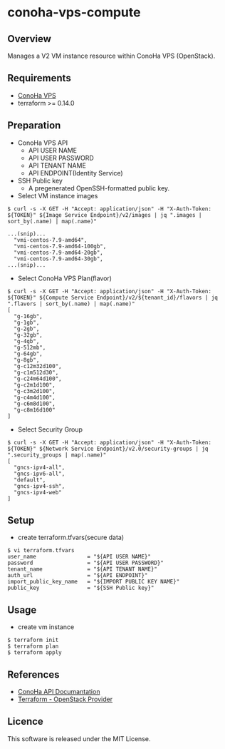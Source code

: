 # conoha-vps-compute

## Overview
Manages a V2 VM instance resource within ConoHa VPS (OpenStack).

## Requirements
- [ConoHa VPS](https://www.conoha.jp/vps/?btn_id=top_vps)
- terraform >= 0.14.0

## Preparation
- ConoHa VPS API
  - API USER NAME
  - API USER PASSWORD
  - API TENANT NAME
  - API ENDPOINT(Identity Service)
- SSH Public key
  - A pregenerated OpenSSH-formatted public key. 
- Select VM instance images
```
$ curl -s -X GET -H "Accept: application/json" -H "X-Auth-Token: ${TOKEN}" ${Image Service Endpoint}/v2/images | jq ".images | sort_by(.name) | map(.name)"

...(snip)...
  "vmi-centos-7.9-amd64",
  "vmi-centos-7.9-amd64-100gb",
  "vmi-centos-7.9-amd64-20gb",
  "vmi-centos-7.9-amd64-30gb",
...(snip)...
```

- Select ConoHa VPS Plan(flavor)
```
$ curl -s -X GET -H "Accept: application/json" -H "X-Auth-Token: ${TOKEN}" ${Compute Service Endpoint}/v2/${tenant_id}/flavors | jq ".flavors | sort_by(.name) | map(.name)"
[
  "g-16gb",
  "g-1gb",
  "g-2gb",
  "g-32gb",
  "g-4gb",
  "g-512mb",
  "g-64gb",
  "g-8gb",
  "g-c12m32d100",
  "g-c1m512d30",
  "g-c24m64d100",
  "g-c2m1d100",
  "g-c3m2d100",
  "g-c4m4d100",
  "g-c6m8d100",
  "g-c8m16d100"
]
```
- Select Security Group
```
$ curl -s -X GET -H "Accept: application/json" -H "X-Auth-Token:  ${TOKEN}" ${Network Service Endpoint}/v2.0/security-groups | jq ".security_groups | map(.name)"
[
  "gncs-ipv4-all",
  "gncs-ipv6-all",
  "default",
  "gncs-ipv4-ssh",
  "gncs-ipv4-web"
]
```


## Setup
- create terraform.tfvars(secure data)
```
$ vi terraform.tfvars
user_name                = "${API USER NAME}"
password                 = "${API USER PASSWORD}"
tenant_name              = "${API TENANT NAME}"
auth_url                 = "${API ENDPOINT}"
import_public_key_name   = "${IMPORT PUBLIC KEY NAME}"
public_key               = "${SSH Public key}"
```

## Usage
- create vm instance
```
$ terraform init
$ terraform plan
$ terraform apply
```

## References
- [ConoHa API Documantation](https://www.conoha.jp/docs/)
- [Terraform - OpenStack Provider](https://registry.terraform.io/providers/terraform-provider-openstack/openstack/latest/docs)

## Licence
This software is released under the MIT License.
